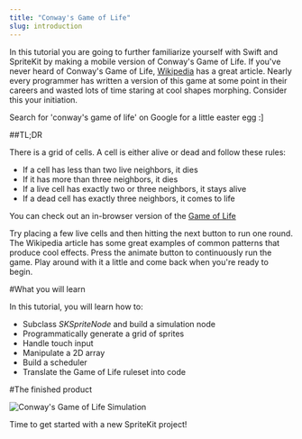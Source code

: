 ```yaml
---
title: "Conway's Game of Life"
slug: introduction
---
```


In this tutorial you are going to further familiarize yourself with Swift and SpriteKit by making a mobile version of Conway's Game of Life. If you've never heard of Conway's Game of Life, [Wikipedia](http://en.wikipedia.org/wiki/Conway%27s_Game_of_Life) has a great article. Nearly every programmer has written a version of this game at some point in their careers and wasted lots of time staring at cool shapes morphing. Consider this your initiation.

Search for 'conway's game of life' on Google for a little easter egg :]

##TL;DR

There is a grid of cells. A cell is either alive or dead and follow these rules:

- If a cell has less than two live neighbors, it dies
- If it has more than three neighbors, it dies
- If a live cell has exactly two or three neighbors, it stays alive
- If a dead cell has exactly three neighbors, it comes to life

You can check out an in-browser version of the [Game of Life](https://jsfiddle.net/makeschool_dion/zose7rv3/embedded/result/)

Try placing a few live cells and then hitting the next button to run one round. The Wikipedia article has some great examples of common patterns that produce cool effects. Press the animate button to continuously run the game. Play around with it a little and come back when you're ready to begin.

#What you will learn

In this tutorial, you will learn how to:

- Subclass *SKSpriteNode* and build a simulation node
- Programmatically generate a grid of sprites
- Handle touch input
- Manipulate a 2D array
- Build a scheduler
- Translate the Game of Life ruleset into code

#The finished product

![Conway's Game of Life Simulation](../Tutorial-Images/animated_gameplay.gif)

Time to get started with a new SpriteKit project!
